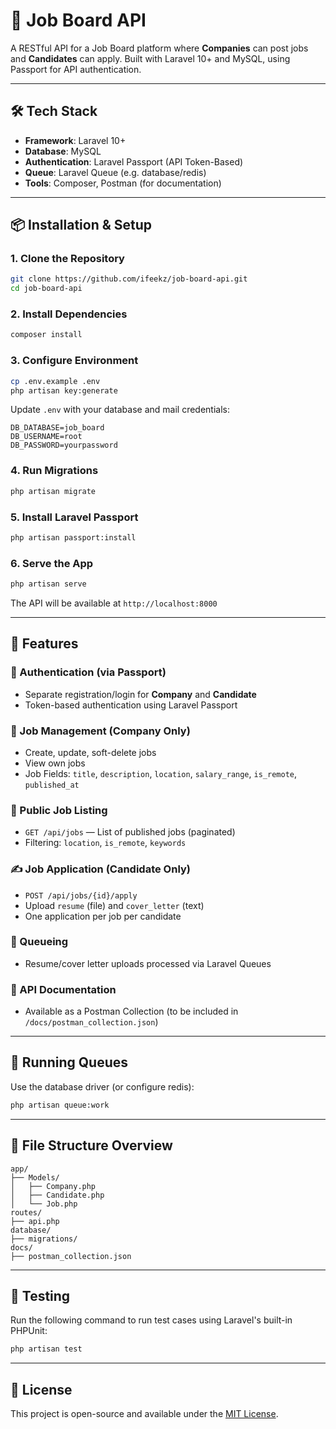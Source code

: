 # 📘 Job Board API

A RESTful API for a Job Board platform where **Companies** can post jobs and **Candidates** can apply. Built with Laravel 10+ and MySQL, using Passport for API authentication.

---

## 🛠 Tech Stack

- **Framework**: Laravel 10+
- **Database**: MySQL
- **Authentication**: Laravel Passport (API Token-Based)
- **Queue**: Laravel Queue (e.g. database/redis)
- **Tools**: Composer, Postman (for documentation)

---

## 📦 Installation & Setup

### 1. Clone the Repository

```bash
git clone https://github.com/ifeekz/job-board-api.git
cd job-board-api
```

### 2. Install Dependencies

```bash
composer install
```

### 3. Configure Environment

```bash
cp .env.example .env
php artisan key:generate
```

Update `.env` with your database and mail credentials:

```env
DB_DATABASE=job_board
DB_USERNAME=root
DB_PASSWORD=yourpassword
```

### 4. Run Migrations

```bash
php artisan migrate
```

### 5. Install Laravel Passport

```bash
php artisan passport:install
```

### 6. Serve the App

```bash
php artisan serve
```

The API will be available at `http://localhost:8000`

---

## 📌 Features

### 🔐 Authentication (via Passport)
- Separate registration/login for **Company** and **Candidate**
- Token-based authentication using Laravel Passport

### 🧱 Job Management (Company Only)
- Create, update, soft-delete jobs
- View own jobs
- Job Fields: `title`, `description`, `location`, `salary_range`, `is_remote`, `published_at`

### 📃 Public Job Listing
- `GET /api/jobs` — List of published jobs (paginated)
- Filtering: `location`, `is_remote`, `keywords`

### ✍️ Job Application (Candidate Only)
- `POST /api/jobs/{id}/apply`
- Upload `resume` (file) and `cover_letter` (text)
- One application per job per candidate

### 🚀 Queueing
- Resume/cover letter uploads processed via Laravel Queues

### 📖 API Documentation
- Available as a Postman Collection (to be included in `/docs/postman_collection.json`)

---

## 🚀 Running Queues

Use the database driver (or configure redis):

```bash
php artisan queue:work
```

---

## 📂 File Structure Overview

```
app/
├── Models/
│   ├── Company.php
│   ├── Candidate.php
│   └── Job.php
routes/
├── api.php
database/
├── migrations/
docs/
├── postman_collection.json
```

---

## 🧪 Testing

Run the following command to run test cases using Laravel's built-in PHPUnit:

```bash
php artisan test
```

---

## 📄 License

This project is open-source and available under the [MIT License](LICENSE).
